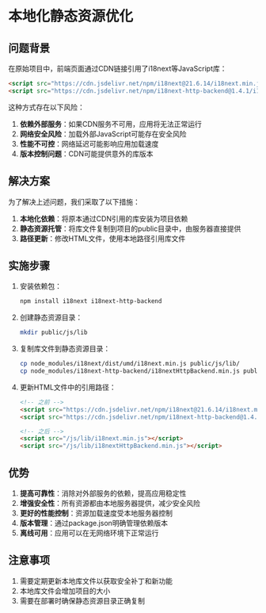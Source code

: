 # 本地化静态资源优化

## 问题背景

在原始项目中，前端页面通过CDN链接引用了i18next等JavaScript库：
```html
<script src="https://cdn.jsdelivr.net/npm/i18next@21.6.14/i18next.min.js"></script>
<script src="https://cdn.jsdelivr.net/npm/i18next-http-backend@1.4.1/i18nextHttpBackend.min.js"></script>
```

这种方式存在以下风险：

1. **依赖外部服务**：如果CDN服务不可用，应用将无法正常运行
2. **网络安全风险**：加载外部JavaScript可能存在安全风险
3. **性能不可控**：网络延迟可能影响应用加载速度
4. **版本控制问题**：CDN可能提供意外的库版本

## 解决方案

为了解决上述问题，我们采取了以下措施：

1. **本地化依赖**：将原本通过CDN引用的库安装为项目依赖
2. **静态资源托管**：将库文件复制到项目的public目录中，由服务器直接提供
3. **路径更新**：修改HTML文件，使用本地路径引用库文件

## 实施步骤

1. 安装依赖包：
   ```bash
   npm install i18next i18next-http-backend
   ```

2. 创建静态资源目录：
   ```bash
   mkdir public/js/lib
   ```

3. 复制库文件到静态资源目录：
   ```bash
   cp node_modules/i18next/dist/umd/i18next.min.js public/js/lib/
   cp node_modules/i18next-http-backend/i18nextHttpBackend.min.js public/js/lib/
   ```

4. 更新HTML文件中的引用路径：
   ```html
   <!-- 之前 -->
   <script src="https://cdn.jsdelivr.net/npm/i18next@21.6.14/i18next.min.js"></script>
   <script src="https://cdn.jsdelivr.net/npm/i18next-http-backend@1.4.1/i18nextHttpBackend.min.js"></script>
   
   <!-- 之后 -->
   <script src="/js/lib/i18next.min.js"></script>
   <script src="/js/lib/i18nextHttpBackend.min.js"></script>
   ```

## 优势

1. **提高可靠性**：消除对外部服务的依赖，提高应用稳定性
2. **增强安全性**：所有资源都由本地服务器提供，减少安全风险
3. **更好的性能控制**：资源加载速度受本地服务器控制
4. **版本管理**：通过package.json明确管理依赖版本
5. **离线可用**：应用可以在无网络环境下正常运行

## 注意事项

1. 需要定期更新本地库文件以获取安全补丁和新功能
2. 本地库文件会增加项目的大小
3. 需要在部署时确保静态资源目录正确复制